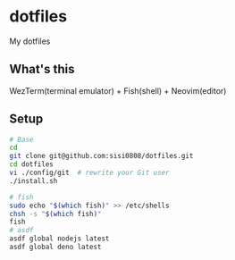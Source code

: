 # dotfiles

My dotfiles

## What's this

WezTerm(terminal emulator) + Fish(shell) + Neovim(editor)

## Setup

```Bash
# Base
cd
git clone git@github.com:sisi0808/dotfiles.git
cd dotfiles
vi ./config/git  # rewrite your Git user
./install.sh
```

```Bash
# fish
sudo echo "$(which fish)" >> /etc/shells
chsh -s "$(which fish)"
fish
# asdf
asdf global nodejs latest 
asdf global deno latest 
```
